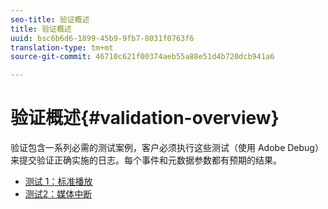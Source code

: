 ```yaml
---
seo-title: 验证概述
title: 验证概述
uuid: bsc6b6d6-1899-45b9-9fb7-8031f0763f6
translation-type: tm+mt
source-git-commit: 46710c621f00374aeb55a88e51d4b720dcb941a6

---
```



# 验证概述{#validation-overview}

验证包含一系列必需的测试案例，客户必须执行这些测试（使用 Adobe Debug）来提交验证正确实施的日志。每个事件和元数据参数都有预期的结果。

* [测试 1：标准播放](test1-standard-playback.md)
* [测试2：媒体中断](test2-media-interrupt.md)
